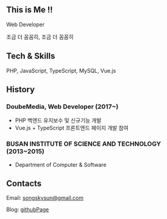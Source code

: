 ## This is Me !!

Web Developer

조금 더 꼼꼼히, 조금 더 꼼꼼히

## Tech & Skills

PHP, JavaScript, TypeScript, MySQL, Vue.js


## History

### DoubeMedia, Web Developer (2017~)
- PHP 백엔드 유지보수 및 신규기능 개발
- Vue.js + TypeScript 프론트엔드 페이지 개발 참여


### BUSAN INSTITUTE OF SCIENCE AND TECHNOLOGY (2013~2015)

- Department of Computer & Software


## Contacts


Email: songskysun@gmail.com

Blog: [githubPage](https://songskysun.github.io)
